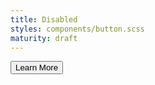 ```yaml
---
title: Disabled
styles: components/button.scss
maturity: draft
---
```

<button class="button">Learn More</button>
